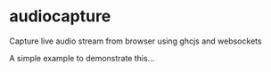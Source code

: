# audiocapture
Capture live audio stream from browser using ghcjs and websockets

A simple example to demonstrate this...

